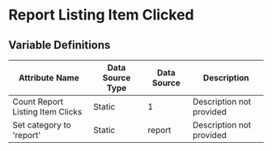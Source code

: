# Report Listing Item Clicked

### 

## Variable Definitions

| Attribute Name|Data Source Type|Data Source|Description|
| --- | --- | --- | --- |
|Count Report Listing Item Clicks|Static|1|Description not provided|
|Set category to 'report'|Static|report|Description not provided|



